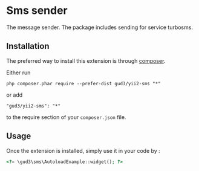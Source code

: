 Sms sender
==========
The message sender. The package includes sending for service turbosms.

Installation
------------

The preferred way to install this extension is through [composer](http://getcomposer.org/download/).

Either run

```
php composer.phar require --prefer-dist gud3/yii2-sms "*"
```

or add

```
"gud3/yii2-sms": "*"
```

to the require section of your `composer.json` file.


Usage
-----

Once the extension is installed, simply use it in your code by  :

```php
<?= \gud3\sms\AutoloadExample::widget(); ?>
```